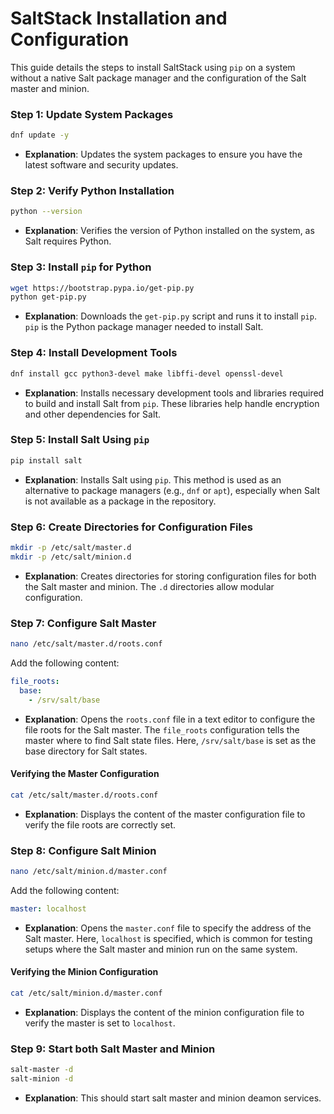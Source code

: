 # SaltStack Installation and Configuration

This guide details the steps to install SaltStack using `pip` on a system without a native Salt package manager and the configuration of the Salt master and minion.

### Step 1: Update System Packages
```bash
dnf update -y
```
- **Explanation**: Updates the system packages to ensure you have the latest software and security updates.

### Step 2: Verify Python Installation
```bash
python --version
```
- **Explanation**: Verifies the version of Python installed on the system, as Salt requires Python.

### Step 3: Install `pip` for Python
```bash
wget https://bootstrap.pypa.io/get-pip.py
python get-pip.py
```
- **Explanation**: Downloads the `get-pip.py` script and runs it to install `pip`. `pip` is the Python package manager needed to install Salt.

### Step 4: Install Development Tools
```bash
dnf install gcc python3-devel make libffi-devel openssl-devel
```
- **Explanation**: Installs necessary development tools and libraries required to build and install Salt from `pip`. These libraries help handle encryption and other dependencies for Salt.

### Step 5: Install Salt Using `pip`
```bash
pip install salt
```
- **Explanation**: Installs Salt using `pip`. This method is used as an alternative to package managers (e.g., `dnf` or `apt`), especially when Salt is not available as a package in the repository.

### Step 6: Create Directories for Configuration Files
```bash
mkdir -p /etc/salt/master.d
mkdir -p /etc/salt/minion.d
```
- **Explanation**: Creates directories for storing configuration files for both the Salt master and minion. The `.d` directories allow modular configuration.

### Step 7: Configure Salt Master
```bash
nano /etc/salt/master.d/roots.conf
```
Add the following content:
```yaml
file_roots:
  base:
    - /srv/salt/base
```
- **Explanation**: Opens the `roots.conf` file in a text editor to configure the file roots for the Salt master. The `file_roots` configuration tells the master where to find Salt state files. Here, `/srv/salt/base` is set as the base directory for Salt states.

#### Verifying the Master Configuration
```bash
cat /etc/salt/master.d/roots.conf
```
- **Explanation**: Displays the content of the master configuration file to verify the file roots are correctly set.

### Step 8: Configure Salt Minion
```bash
nano /etc/salt/minion.d/master.conf
```
Add the following content:
```yaml
master: localhost
```
- **Explanation**: Opens the `master.conf` file to specify the address of the Salt master. Here, `localhost` is specified, which is common for testing setups where the Salt master and minion run on the same system.

#### Verifying the Minion Configuration
```bash
cat /etc/salt/minion.d/master.conf
```
- **Explanation**: Displays the content of the minion configuration file to verify the master is set to `localhost`.

### Step 9: Start both Salt Master and Minion
```bash
salt-master -d
salt-minion -d
```

- **Explanation**: This should start salt master and minion deamon services.


